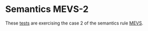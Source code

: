 # Semantics MEVS-2

These [tests](.) are exercising the case 2 of the semantics rule [MEVS](../mevs/Readme.md).
